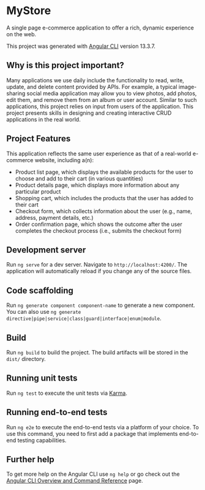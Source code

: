 # MyStore

A single page e-commerce application to offer a rich, dynamic experience on the web.

This project was generated with [Angular CLI](https://github.com/angular/angular-cli) version 13.3.7.

## Why is this project important?

Many applications we use daily include the functionality to read, write, update, and delete content provided by APIs. For example, a typical image-sharing social media application may allow you to view photos, add photos, edit them, and remove them from an album or user account. Similar to such applications, this project relies on input from users of the application. This project presents skills in designing and creating interactive CRUD applications in the real world.

## Project Features

This application reflects the same user experience as that of a real-world e-commerce website, including a(n):
- Product list page, which displays the available products for the user to choose and add to their cart (in various quantities)
- Product details page, which displays more information about any particular product
- Shopping cart, which includes the products that the user has added to their cart
- Checkout form, which collects information about the user (e.g., name, address, payment details, etc.)
- Order confirmation page, which shows the outcome after the user completes the checkout process (i.e., submits the checkout form)

## Development server

Run `ng serve` for a dev server. Navigate to `http://localhost:4200/`. The application will automatically reload if you change any of the source files.

## Code scaffolding

Run `ng generate component component-name` to generate a new component. You can also use `ng generate directive|pipe|service|class|guard|interface|enum|module`.

## Build

Run `ng build` to build the project. The build artifacts will be stored in the `dist/` directory.

## Running unit tests

Run `ng test` to execute the unit tests via [Karma](https://karma-runner.github.io).

## Running end-to-end tests

Run `ng e2e` to execute the end-to-end tests via a platform of your choice. To use this command, you need to first add a package that implements end-to-end testing capabilities.

## Further help

To get more help on the Angular CLI use `ng help` or go check out the [Angular CLI Overview and Command Reference](https://angular.io/cli) page.
